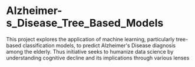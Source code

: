 # Alzheimer-s_Disease_Tree_Based_Models
This project explores the application of machine learning, particularly tree-based classification models, to predict Alzheimer's Disease diagnosis among the elderly. Thus initiative seeks to humanize data science by understanding cognitive decline and its implications through various lenses
